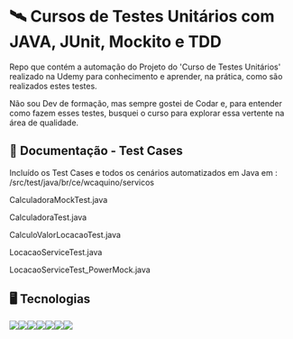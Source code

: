 # :artificial_satellite: Cursos de Testes Unitários com JAVA, JUnit, Mockito e TDD

Repo que contém a automação do Projeto do 'Curso de Testes Unitários' realizado na Udemy para conhecimento e aprender, na prática, como são realizados estes testes.

Não sou Dev de formação, mas sempre gostei de Codar e, para entender como fazem esses testes, busquei o curso para explorar essa vertente na área de qualidade.

## :briefcase: Documentação - Test Cases

Incluído os Test Cases e todos os cenários automatizados em Java em : /src/test/java/br/ce/wcaquino/servicos

<p> CalculadoraMockTest.java </p> 
<p> CalculadoraTest.java </p> 
<p> CalculoValorLocacaoTest.java </p> 
<p> LocacaoServiceTest.java </p> 
<p> LocacaoServiceTest_PowerMock.java </p> 


## :desktop_computer: Tecnologias

<img src="https://img.shields.io/badge/GitHUB-%202.30.0-brightgreen" /><img src="https://img.shields.io/badge/EclipseIDE-2019--09%20R-orange" /><img src="https://img.shields.io/badge/Java-1.8.0__321-blue" /><img src="https://img.shields.io/badge/Junit-%204.12-yellow" /><img src="https://img.shields.io/badge/Apache%20Maven-%203.8.3-yellowgreen" /><img src="https://img.shields.io/badge/Mockito-%201.10.19-green" /><img src="https://img.shields.io/badge/Powermock-%201.6.6-red" />